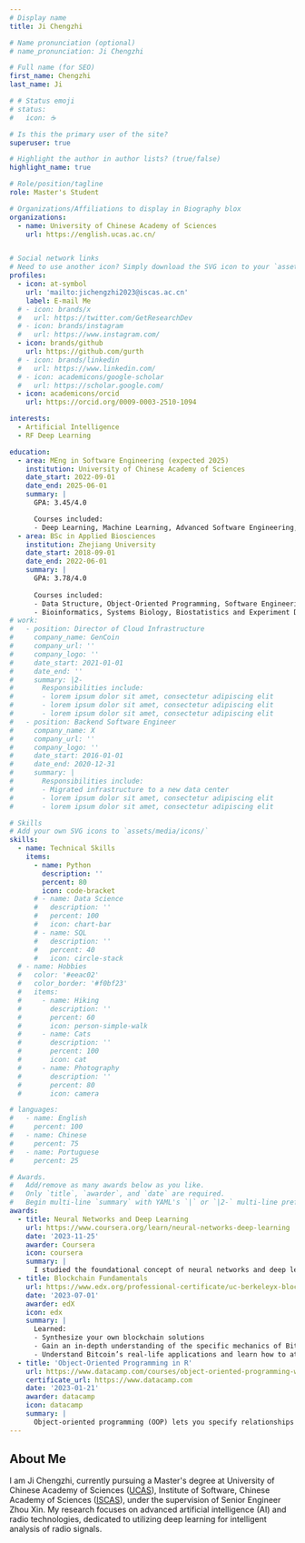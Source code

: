 ```yaml
---
# Display name
title: Ji Chengzhi

# Name pronunciation (optional)
# name_pronunciation: Ji Chengzhi

# Full name (for SEO)
first_name: Chengzhi
last_name: Ji

# # Status emoji
# status:
#   icon: ☕️

# Is this the primary user of the site?
superuser: true

# Highlight the author in author lists? (true/false)
highlight_name: true

# Role/position/tagline
role: Master's Student

# Organizations/Affiliations to display in Biography blox
organizations:
  - name: University of Chinese Academy of Sciences
    url: https://english.ucas.ac.cn/


# Social network links
# Need to use another icon? Simply download the SVG icon to your `assets/media/icons/` folder.
profiles:
  - icon: at-symbol
    url: 'mailto:jichengzhi2023@iscas.ac.cn'
    label: E-mail Me
  # - icon: brands/x
  #   url: https://twitter.com/GetResearchDev
  # - icon: brands/instagram
  #   url: https://www.instagram.com/
  - icon: brands/github
    url: https://github.com/gurth
  # - icon: brands/linkedin
  #   url: https://www.linkedin.com/
  # - icon: academicons/google-scholar
  #   url: https://scholar.google.com/
  - icon: academicons/orcid
    url: https://orcid.org/0009-0003-2510-1094 

interests:
  - Artificial Intelligence
  - RF Deep Learning

education:
  - area: MEng in Software Engineering (expected 2025)
    institution: University of Chinese Academy of Sciences
    date_start: 2022-09-01
    date_end: 2025-06-01
    summary: |
      GPA: 3.45/4.0

      Courses included:
      - Deep Learning, Machine Learning, Advanced Software Engineering, Advanced Algorithm, Pattern Recognition and Machine Learning
  - area: BSc in Applied Biosciences
    institution: Zhejiang University
    date_start: 2018-09-01
    date_end: 2022-06-01
    summary: |
      GPA: 3.78/4.0
      
      Courses included:
      - Data Structure, Object-Oriented Programming, Software Engineering, Stochastic Process, Software Protection Technology
      - Bioinformatics, Systems Biology, Biostatistics and Experiment Design
# work:
#   - position: Director of Cloud Infrastructure
#     company_name: GenCoin
#     company_url: ''
#     company_logo: ''
#     date_start: 2021-01-01
#     date_end: ''
#     summary: |2-
#       Responsibilities include:
#       - lorem ipsum dolor sit amet, consectetur adipiscing elit
#       - lorem ipsum dolor sit amet, consectetur adipiscing elit
#       - lorem ipsum dolor sit amet, consectetur adipiscing elit
#   - position: Backend Software Engineer
#     company_name: X
#     company_url: ''
#     company_logo: ''
#     date_start: 2016-01-01
#     date_end: 2020-12-31
#     summary: |
#       Responsibilities include:
#       - Migrated infrastructure to a new data center
#       - lorem ipsum dolor sit amet, consectetur adipiscing elit
#       - lorem ipsum dolor sit amet, consectetur adipiscing elit

# Skills
# Add your own SVG icons to `assets/media/icons/`
skills:
  - name: Technical Skills
    items:
      - name: Python
        description: ''
        percent: 80
        icon: code-bracket
      # - name: Data Science
      #   description: ''
      #   percent: 100
      #   icon: chart-bar
      # - name: SQL
      #   description: ''
      #   percent: 40
      #   icon: circle-stack
  # - name: Hobbies
  #   color: '#eeac02'
  #   color_border: '#f0bf23'
  #   items:
  #     - name: Hiking
  #       description: ''
  #       percent: 60
  #       icon: person-simple-walk
  #     - name: Cats
  #       description: ''
  #       percent: 100
  #       icon: cat
  #     - name: Photography
  #       description: ''
  #       percent: 80
  #       icon: camera

# languages:
#   - name: English
#     percent: 100
#   - name: Chinese
#     percent: 75
#   - name: Portuguese
#     percent: 25

# Awards.
#   Add/remove as many awards below as you like.
#   Only `title`, `awarder`, and `date` are required.
#   Begin multi-line `summary` with YAML's `|` or `|2-` multi-line prefix and indent 2 spaces below.
awards:
  - title: Neural Networks and Deep Learning
    url: https://www.coursera.org/learn/neural-networks-deep-learning
    date: '2023-11-25'
    awarder: Coursera
    icon: coursera
    summary: |
      I studied the foundational concept of neural networks and deep learning. By the end, I was familiar with the significant technological trends driving the rise of deep learning; build, train, and apply fully connected deep neural networks; implement efficient (vectorized) neural networks; identify key parameters in a neural network’s architecture; and apply deep learning to your own applications.
  - title: Blockchain Fundamentals
    url: https://www.edx.org/professional-certificate/uc-berkeleyx-blockchain-fundamentals
    date: '2023-07-01'
    awarder: edX
    icon: edx
    summary: |
      Learned:
      - Synthesize your own blockchain solutions
      - Gain an in-depth understanding of the specific mechanics of Bitcoin
      - Understand Bitcoin’s real-life applications and learn how to attack and destroy Bitcoin, Ethereum, smart contracts and Dapps, and alternatives to Bitcoin’s Proof-of-Work consensus algorithm
  - title: 'Object-Oriented Programming in R'
    url: https://www.datacamp.com/courses/object-oriented-programming-with-s3-and-r6-in-r
    certificate_url: https://www.datacamp.com
    date: '2023-01-21'
    awarder: datacamp
    icon: datacamp
    summary: |
      Object-oriented programming (OOP) lets you specify relationships between functions and the objects that they can act on, helping you manage complexity in your code. This is an intermediate level course, providing an introduction to OOP, using the S3 and R6 systems. S3 is a great day-to-day R programming tool that simplifies some of the functions that you write. R6 is especially useful for industry-specific analyses, working with web APIs, and building GUIs.
---
```


## About Me

I am Ji Chengzhi, currently pursuing a Master's degree at University of Chinese Academy of Sciences ([UCAS](https://english.ucas.ac.cn/)), Institute of Software, Chinese Academy of Sciences ([ISCAS](http://english.is.cas.cn/)), under the supervision of Senior Engineer Zhou Xin. My research focuses on advanced artificial intelligence (AI) and radio technologies, dedicated to utilizing deep learning for intelligent analysis of radio signals.

<!-- Prior to joining UCAS, I graduated from Zhejiang University ([ZJU](https://www.zju.edu.cn/english/main.psp)) with a Bachelor's degree, primarily engaged in research on bioinformatics and biostatistics. My undergraduate thesis centered on multi-trait association analysis methods based on generalized linear mixed models (GLMM). Additionally, I participated in transgenic research, employing virus-induced gene silencing (VIGS) and CRISPR technologies to explore the impact of the strigolactone (SL) signal regulator D53 on tomato plant growth.

My academic experience spanning the fields of biological sciences and information technology has equipped me with a unique interdisciplinary perspective and research capabilities. I look forward to continuing to delve deeply into the intersecting areas of artificial intelligence (AI) technology, dedicating myself to technological innovation research. -->
